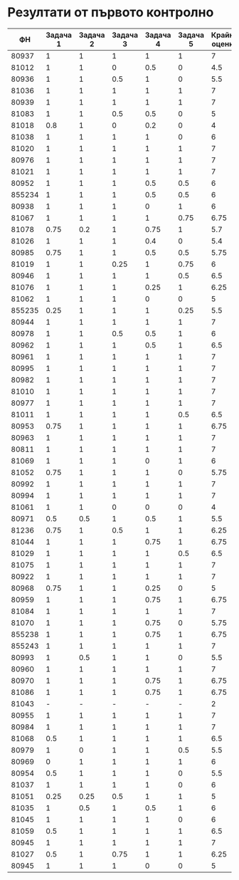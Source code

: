 # Резултати от първото контролно

| ФН     | Задача 1 | Задача 2 | Задача 3 | Задача 4 | Задача 5 | Крайна оценка |
|--------|----------|----------|----------|----------|----------|---------------|
| 80937  | 1        | 1        | 1        | 1        | 1        | 7             |
| 81012  | 1        | 1        | 0        | 0.5      | 0        | 4.5           |
| 80936  | 1        | 1        | 0.5      | 1        | 0        | 5.5           |
| 81036  | 1        | 1        | 1        | 1        | 1        | 7             |
| 80939  | 1        | 1        | 1        | 1        | 1        | 7             |
| 81083  | 1        | 1        | 0.5      | 0.5      | 0        | 5             |
| 81018  | 0.8      | 1        | 0        | 0.2      | 0        | 4             |
| 81038  | 1        | 1        | 1        | 1        | 0        | 6             |
| 81020  | 1        | 1        | 1        | 1        | 1        | 7             |
| 80976  | 1        | 1        | 1        | 1        | 1        | 7             |
| 81021  | 1        | 1        | 1        | 1        | 1        | 7             |
| 80952  | 1        | 1        | 1        | 0.5      | 0.5      | 6             |
| 855234 | 1        | 1        | 1        | 0.5      | 0.5      | 6             |
| 80938  | 1        | 1        | 1        | 0        | 1        | 6             |
| 81067  | 1        | 1        | 1        | 1        | 0.75     | 6.75          |
| 81078  | 0.75     | 0.2      | 1        | 0.75     | 1        | 5.7           |
| 81026  | 1        | 1        | 1        | 0.4      | 0        | 5.4           |
| 80985  | 0.75     | 1        | 1        | 0.5      | 0.5      | 5.75          |
| 81019  | 1        | 1        | 0.25     | 1        | 0.75     | 6             |
| 80946  | 1        | 1        | 1        | 1        | 0.5      | 6.5           |
| 81076  | 1        | 1        | 1        | 0.25     | 1        | 6.25          |
| 81062  | 1        | 1        | 1        | 0        | 0        | 5             |
| 855235 | 0.25     | 1        | 1        | 1        | 0.25     | 5.5           |
| 80944  | 1        | 1        | 1        | 1        | 1        | 7             |
| 80978  | 1        | 1        | 0.5      | 0.5      | 1        | 6             |
| 80962  | 1        | 1        | 1        | 0.5      | 1        | 6.5           |
| 80961  | 1        | 1        | 1        | 1        | 1        | 7             |
| 80995  | 1        | 1        | 1        | 1        | 1        | 7             |
| 80982  | 1        | 1        | 1        | 1        | 1        | 7             |
| 81010  | 1        | 1        | 1        | 1        | 1        | 7             |
| 80977  | 1        | 1        | 1        | 1        | 1        | 7             |
| 81011  | 1        | 1        | 1        | 1        | 0.5      | 6.5           |
| 80953  | 0.75     | 1        | 1        | 1        | 1        | 6.75          |
| 80963  | 1        | 1        | 1        | 1        | 1        | 7             |
| 80811  | 1        | 1        | 1        | 1        | 1        | 7             |
| 81069  | 1        | 1        | 1        | 0        | 1        | 6             |
| 81052  | 0.75     | 1        | 1        | 1        | 0        | 5.75          |
| 80992  | 1        | 1        | 1        | 1        | 1        | 7             |
| 80994  | 1        | 1        | 1        | 1        | 1        | 7             |
| 81061  | 1        | 1        | 0        | 0        | 0        | 4             |
| 80971  | 0.5      | 0.5      | 1        | 0.5      | 1        | 5.5           |
| 81236  | 0.75     | 1        | 0.5      | 1        | 1        | 6.25          |
| 81044  | 1        | 1        | 1        | 0.75     | 1        | 6.75          |
| 81029  | 1        | 1        | 1        | 1        | 0.5      | 6.5           |
| 81075  | 1        | 1        | 1        | 1        | 1        | 7             |
| 80922  | 1        | 1        | 1        | 1        | 1        | 7             |
| 80968  | 0.75     | 1        | 1        | 0.25     | 0        | 5             |
| 80959  | 1        | 1        | 1        | 0.75     | 1        | 6.75          |
| 81084  | 1        | 1        | 1        | 1        | 1        | 7             |
| 81070  | 1        | 1        | 1        | 0.75     | 0        | 5.75          |
| 855238 | 1        | 1        | 1        | 0.75     | 1        | 6.75          |
| 855243 | 1        | 1        | 1        | 1        | 1        | 7             |
| 80993  | 1        | 0.5      | 1        | 1        | 0        | 5.5           |
| 80960  | 1        | 1        | 1        | 1        | 1        | 7             |
| 80970  | 1        | 1        | 1        | 0.75     | 1        | 6.75          |
| 81086  | 1        | 1        | 1        | 0.75     | 1        | 6.75          |
| 81043  | -        | -        | -        | -        | -        | 2             |
| 80955  | 1        | 1        | 1        | 1        | 1        | 7             |
| 80984  | 1        | 1        | 1        | 1        | 1        | 7             |
| 81068  | 0.5      | 1        | 1        | 1        | 1        | 6.5           |
| 80979  | 1        | 0        | 1        | 1        | 0.5      | 5.5           |
| 80969  | 0        | 1        | 1        | 1        | 1        | 6             |
| 80954  | 0.5      | 1        | 1        | 1        | 0        | 5.5           |
| 81037  | 1        | 1        | 1        | 1        | 0        | 6             |
| 81051  | 0.25     | 0.25     | 0.5      | 1        | 1        | 5             |
| 81035  | 1        | 0.5      | 1        | 0.5      | 1        | 6             |
| 81045  | 1        | 1        | 1        | 1        | 0        | 6             |
| 81059  | 0.5      | 1        | 1        | 1        | 1        | 6.5           |
| 80945  | 1        | 1        | 1        | 1        | 1        | 7             |
| 81027  | 0.5        | 1        | 0.75        | 1        | 1        | 6.25             |
| 80945  | 1        | 1        | 1        | 0        | 0        | 5             |
